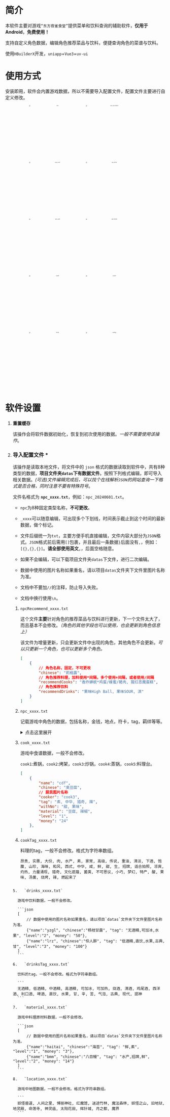 # 简介

本软件主要对游戏`“东方夜雀食堂”`提供菜单和饮料查询的辅助软件，**仅用于Android**，**免费使用！**

支持自定义角色数据，编辑角色推荐菜品与饮料，便捷查询角色的菜谱与饮料。

使用`HBuilderX`开发，`uniapp`+`Vue3`+`uv-ui`

# 使用方式

安装即用，软件会内置游戏数据，所以不需要导入配置文件，配置文件主要进行自定义修改。

<center>
    <img src=".\static\img\show\npc.jpg" alt="npc" style="zoom:25%;" width="700" />
    <img src=".\static\img\show\npc_recomand.jpg" alt="npc_recomand" style="zoom:25%;" width="700" />
    <img src=".\static\img\show\npc_cook.jpg" alt="npc_cook" style="zoom:25%;" width="700" />
    <img src=".\static\img\show\npc_drink.jpg" alt="npc_drink" style="zoom:25%;" width="700" />
    <img src=".\static\img\show\npc_card.jpg" alt="npc_card" style="zoom:25%;" width="700" />
    <img src=".\static\img\show\npc_friend.jpg" alt="npc_friend" style="zoom:25%;" width="700" />
    <img src=".\static\img\show\cook1.jpg" alt="cook1" style="zoom:25%;" width="700" />
    <img src=".\static\img\show\cook2.jpg" alt="cook2" style="zoom:25%;" width="700" />
    <img src=".\static\img\show\drink.jpg" alt="drink" style="zoom:25%;" width="700" />
    <img src=".\static\img\show\setting.jpg" alt="setting" style="zoom:25%;" width="700" />
</center>

</center>

# 软件设置

1.   **重置缓存**

     该操作会将软件数据初始化，恢复到初次使用的数据。*一般不需要使用该操作*。

2.   ### 导入配置文件 *

     该操作是读取本地文件，将文件中的 `json` 格式的数据读取到软件中，共有8种类型的数据，**项目文件夹`datas`下有数据文件**。按照下列格式编辑，即可导入相关数据。*(可选)文件编辑完成后，可以找个在线解析`JSON`的网站查询一下格式是否合格，同时注意不要有特殊符号*。

     文件名格式为 **`npc_xxxx.txt`**，例如：`npc_20240601.txt`。

     *   `npc`为8种固定类型名称，**不可更改**。

     *   `_xxxx`可以随意编辑，可出现多个下划线，时间表示截止到这个时间的最新数据，做个标记。

     *   文件后缀统一为`txt`，主要方便手机直接编辑，文件内容大部分为`JSON`格式。`JSON`格式前后需用`[]`包裹，并且最后一条数据`}`后面没有`,`，例如：`[{},{},{}]`。**请全部使用英文`,`**，后面空格随意。

     *   如果不会编辑，可以下载项目文件夹`datas`下文件，进行二次编辑。

     *   数据中使用的图片名称如果重名，请以项目`datas`文件夹下文件里图片名称为准。

     *   文档中不要加`//`的注释，防止导入失败。

     *   文档中换行使用`\n`。

         

     1.   `npcRecommend_xxxx.txt`

          这个文件**主要**针对角色的推荐菜品与饮料进行更新，下一个文件太大了，而且基本不会修改。*（角色的其他字段也可以使用，也会更新到角色信息上）*

          该文件为增量更新，只会更新文件中出现的角色，其他角色不会更新。*可以只更新一个角色，也可以更新多个角色。*
     
          ```json
          [
              {
                  // 角色名称，固定，不可更改
                  "chinese": "莉格露",
                  // 角色推荐料理，加料使用*间隔，多个使用+间隔，或者使用/间隔
                  "recommendCooks": "香炸蝉蜕*鸡蛋/蜂蜜/猪肉, 猩红恶魔蛋糕",
                  // 角色推荐饮料
                  "recommendDrinks": "果味High Ball, 果味SOUR, 淇"
              }
          ]
          ```

     2.   `npc_xxxx.txt`

          记载游戏中角色的数据，包括名称，金钱，地点，符卡，tag，羁绊等等。
     
          <details>
              <summary>点击这里展开</summary>
              <pre><code class="language-cpp">[
          	{
          		// 使用的图片名称，有重名时，与项目文件里保持一致
          		"name": "sbzhy",
          		// 角色名称
          		"chinese": "上白泽慧音",
          		// 角色介绍，暂时没用上
          		"info": "",
          		// 角色喜好tag
          		"tag": "中华, 素, 家常, 文化底蕴, 清淡, 和风, 流行喜爱",
          		// 角色厌恶tag
          		"noTag": "重油, 大份, 咸, 流行厌恶",
          		// 角色喜好饮料tag
          		"drinks": "烧酒, 清酒, 利口酒",
          		// 角色持有金钱
          		"money": "400 - 800",
          		// 角色推荐料理，加料使用*间隔，多个使用+间隔，或者使用/间隔
          		"recommendCooks": "豆腐味噌*银杏+海带/糯米, 汤圆*银杏",
          		// 角色推荐饮料
          		"recommendDrinks": "雀酒, 日月星, 水獭祭, 梅酒, 神之麦",
          		// 角色奖励符卡
          		"rewardCard": {
          			// 角色奖励符卡名称
          			"name": "国符「三种神器」",
          			// 角色奖励符卡具体介绍，换行使用\n
          			"effect": "三种神器·剑\n随机获得两种蔬菜。\n三种神器·镜\n接下来的15s内, 料理不会消耗任何材料。\n三种神器·玉\n打开心灵之锁, 随机解锁一名未完全解锁全部喜好的稀客的一个信息。\n三种神器·乡\n对你的店大加好评的慧音老师使用特报宣传你的店铺, 吸引了大量居民前来就餐。\n--三种神器有四件不是常识吗？"
          		},
          		// 角色惩罚符卡
          		"punishCard": {
          			// 角色惩罚符卡名称
          			"name": "国符「秘笈·头槌」",
          			// 角色惩罚符卡具体介绍，换行使用\n
          			"effect": "吃我头槌哒！被慧音老师的头槌击中将会眩晕20秒。上下左右乱打可以快速恢复。"
          		},
          		// 角色羁绊
          		"friendship": [{
						// 角色羁绊提升至当前等级
						"name": "2",
						// 角色羁绊提升前置条件
						"condition": "无",
						// 角色羁绊提升任务
						"task": "在营业中请上白泽慧音品尝一下「油豆腐」"
					}, {
						"name": "3",
						"condition": "无",
						"task": "在营业中请上白泽慧音品尝一下「诗礼银杏」"
					}, {
						"name": "4",
						"condition": "交付1份河豚\n交付1份南瓜",
						"task": "在营业中请上白泽慧音品尝一下「白雪」"
					}, {
						"name": "5",
						"condition": "",
						"task": "中华风校服"
					}],
                  // 角色出没地点
                  "location": "人间之里, 魔法森林, 命莲寺"
              },
              {
                  "name": "bbttdsyj",
                  "chinese": "蹦蹦跳跳的三妖精",
                  "info": "",
                  "tag": "梦幻, 甜, 菌类, 小巧, 家常, 凉爽, 流行喜爱",
                  "noTag": "生, 灼热, 猎奇, 流行厌恶",
                  "drinks": "苦, 甘, 水果, 无酒精",
                  "money": "300 - 400",
                  "recommendCooks": "毛玉三色冰激凌*土豆",
                  "recommendDrinks": "",
                  "rewardCard": {},
                  "punishCard": {},
                  "friendship": [],
                  "location": "妖怪兽道, 人间之里, 博丽神社, 红魔馆, 迷途竹林, 妖怪之山"
              }
          ]</code></pre>
          </details>
     
     3.   `cook_xxxx.txt`
     
          游戏中食谱数据，一般不会修改。
     
          `cook1`:煮锅，`cook2`:烤架，`cook3`:炒锅，`cook4`:蒸锅，`cook5`:料理台。
     
          ```json
          [
              {
                  "name": "cdf",
                  "chinese": "臭豆腐",
                  // 厨具图片名称
                  "cooker": "cook3",
                  "tag": "素, 中华, 猎奇, 辣",
                  "withNo": "甜, 果味",
                  "material": "豆腐, 辣椒",
                  "level": "1",
                  "money": "24"
              },
          ]
          
     4.   `cookTag_xxxx.txt`
     
          料理的tag，一般不会修改。格式为字符串数组。

          ```
          昂贵, 实惠, 大份, 肉, 水产, 素, 家常, 高级, 传说, 重油, 清淡, 下酒, 饱腹, 山珍, 海味, 和风, 西式, 中华, 咸, 鲜, 甜, 生, 招牌, 适合拍照, 凉爽, 灼热, 力量涌现, 猎奇, 文化底蕴, 菌类, 不可思议, 小巧, 梦幻, 特产, 酸, 果味, 汤羹, 烧烤, 辣, 燃起来了
		```
     
     5.   `drinks_xxxx.txt`
     
          游戏中饮料数据，一般不会修改。
     
          ```json
          [
              // 数据中使用的图片名称如果重名，请以项目`datas`文件夹下文件里图片名称为准。
              {"name":"yzgl", "chinese":"杨枝甘露", "tag": "无酒精,可加冰,水果", "level":"2", "money": "50"},
              {"name":"lrz", "chinese":"伶人醉", "tag": "低酒精,直饮,水果,古典,甘", "level":"3", "money": "100"}
          ]
          ```
     
     6.   `drinksTag_xxxx.txt`
     
          饮料的tag，一般不会修改。格式为字符串数组。
     
          ```
          无酒精, 低酒精, 中酒精, 高酒精, 可加冰, 可加热, 烧酒, 清酒, 鸡尾酒, 西洋酒, 利口酒, 啤酒, 直饮, 水果, 甘, 辛, 苦, 气泡, 古典, 现代, 提神
          ```
     
     7.   `material_xxxx.txt`
     
          游戏中料理原材料数据，一般不会修改。
     
          ```json
          [
              // 数据中使用的图片名称如果重名，请以项目`datas`文件夹下文件里图片名称为准。
              {"name":"haitai", "chinese":"海苔", "tag": "鲜,素", "level":"1", "money": "3"},
              {"name":"bmm", "chinese":"八目鳗", "tag": "水产,招牌,鲜", "level":"2", "money": "14"}
          ]
          ```
     
     8.   `location_xxxx.txt`
     
          游戏中地图数据，一般不会修改。格式为字符串数组。
     
          ```
          妖怪兽道, 人间之里, 博丽神社, 红魔馆, 迷途竹林, 魔法森林, 妖怪之山, 旧地狱, 地灵殿, 命莲寺, 神灵庙, 太阳花田, 辉针城, 月之都, 魔界
          ```
     
          